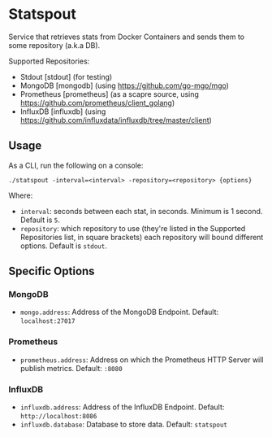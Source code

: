 Statspout
=========

Service that retrieves stats from Docker Containers and sends them to some repository (a.k.a DB).

Supported Repositories:

- Stdout [stdout] (for testing)
- MongoDB [mongodb] (using https://github.com/go-mgo/mgo)
- Prometheus [prometheus] (as a scapre source, using https://github.com/prometheus/client_golang)
- InfluxDB [influxdb] (using https://github.com/influxdata/influxdb/tree/master/client)


## Usage

As a CLI, run the following on a console:

```
./statspout -interval=<interval> -repository=<repository> {options}
```

Where:
- `interval`: seconds between each stat, in seconds. Minimum is 1 second. Default is `5`.
- `repository`: which repository to use (they're listed in the Supported Repositories list, in square brackets)
  each repository will bound different options. Default is `stdout`.

## Specific Options

### MongoDB
- `mongo.address`: Address of the MongoDB Endpoint. Default: `localhost:27017`

### Prometheus
- `prometheus.address`: Address on which the Prometheus HTTP Server will publish metrics. Default: `:8080`

### InfluxDB
- `influxdb.address`: Address of the InfluxDB Endpoint. Default: `http://localhost:8086`
- `influxdb.database`: Database to store data. Default: `statspout`
